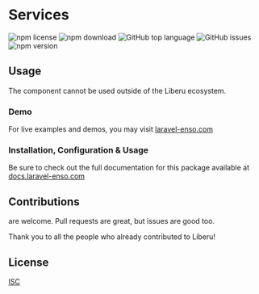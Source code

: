 # Services

![npm license](https://img.shields.io/npm/l/@enso-ui/services.svg) 
![npm download](https://img.shields.io/npm/dm/@enso-ui/services.svg) 
![GitHub top language](https://img.shields.io/github/languages/top/enso-ui/services.svg) 
![GitHub issues](https://img.shields.io/github/issues/enso-ui/services.svg) 
![npm version](https://img.shields.io/npm/v/@enso-ui/services.svg) 

## Usage
The component cannot be used outside of the Liberu ecosystem.

### Demo

For live examples and demos, you may visit [laravel-enso.com](https://www.laravel-enso.com)

### Installation, Configuration & Usage

Be sure to check out the full documentation for this package available at [docs.laravel-enso.com](https://docs.laravel-enso.com/frontend/services.html)

## Contributions

are welcome. Pull requests are great, but issues are good too.

Thank you to all the people who already contributed to Liberu!

## License

[ISC](https://opensource.org/licenses/ISC)
